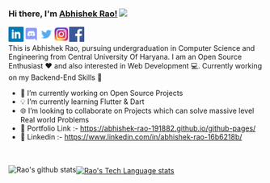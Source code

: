 ### Hi there, I'm [Abhishek Rao!](https://abhishekrao.github.io) <img src="https://raw.githubusercontent.com/MartinHeinz/MartinHeinz/master/wave.gif" width="30px">
<a href="https://www.linkedin.com/in/abhishek-rao-16b6218b/">
  <img align="left" alt="Abhishek Rao | linkedIn" width="30px" src="https://github.com/Abhishek-Rao-191882/AbhishekRao/blob/main/Assets/linkedIn.png" />
</a>
<a href="https://www.linkedin.com/in/abhishek-rao-16b6218b/">
  <img align="left" alt="Abhishek Rao | Discord" width="30px" src="https://github.com/Abhishek-Rao-191882/AbhishekRao/blob/main/Assets/discord.png" />
</a>
<a href="https://twitter.com/Abhishe64042022">
  <img align="left" alt="Abhishek Rao | Twitter" width="30px" src="https://github.com/Abhishek-Rao-191882/AbhishekRao/blob/main/Assets/twitter.png" />
</a>
<a href="https://www.instagram.com/__me_abhishek_rao/">
  <img align="left" alt="Abhishek Rao | Instagram" width="30px" src="https://github.com/Abhishek-Rao-191882/AbhishekRao/blob/main/Assets/instagram.png" />
</a>
<a href="https://www.facebook.com/profile.php?id=100008022662032">
  <img align="left" alt="Abhishek Rao | Facebook" width="30px" src="https://github.com/Abhishek-Rao-191882/AbhishekRao/blob/main/Assets/facebook.png" />
</a>

<br>
<br>
This is Abhishek Rao, pursuing undergraduation in Computer Science and Engineering from Central University Of Haryana. 
I am an Open Source Enthusiast ❤️ and also interested in Web Development 💻. Currently working on my Backend-End Skills 🚀

- 🔭 I’m currently working on Open Source Projects
- 💡 I’m currently learning Flutter & Dart
- 🌐 I’m looking to collaborate on Projects which can solve massive level Real world Problems
- 🔗 Portfolio Link :- https://abhishek-rao-191882.github.io/github-pages/
- 📱 Linkedin :- https://www.linkedin.com/in/abhishek-rao-16b6218b/


<br><br>
<a href="https://github.com/Abhishek-Rao-191882/AbhishekRao">
  <img align="left" src="https://github-readme-stats.vercel.app/api?username=Abhishek-Rao-191882&show_icons=true&include_all_commits=true&theme=material-palenight" alt="Rao's github stats" />
</a>
<a href="https://github.com/Abhishek-Rao-191882/AbhishekRao">
  <img align="center" src="https://github-readme-stats.vercel.app/api/top-langs/?username=Abhishek-Rao-191882&layout=compact&theme=material-palenight" alt="Rao's Tech Language stats" />
</a>
